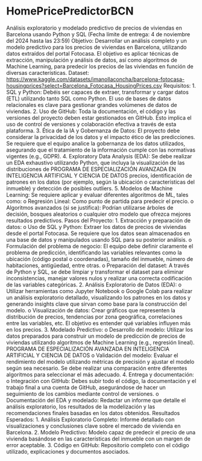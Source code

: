 # HomePricePredictorBCN
Análisis exploratorio y modelado predictivo de precios de viviendas en Barcelona usando Python y SQL
(Fecha límite de entrega: 4 de noviembre del 2024 hasta las 23:59)
Objetivo:
Desarrollar un análisis completo y un modelo predictivo para los precios de viviendas en Barcelona, utilizando datos extraídos del portal Fotocasa. El objetivo es aplicar técnicas de extracción, manipulación y análisis de datos, así como algoritmos de Machine Learning, para predecir los precios de las viviendas en función de diversas características.
Dataset:
https://www.kaggle.com/datasets/imanollaconcha/barcelona-fotocasa-housingprices?select=Barcelona_Fotocasa_HousingPrices.csv
Requisitos:
1.
SQL y Python: Debéis ser capaces de extraer, transformar y cargar datos (ETL) utilizando tanto SQL como Python. El uso de bases de datos relacionales es clave para gestionar grandes volúmenes de datos de viviendas.
2.
Uso de GitHub: Toda la documentación, el código y las versiones del proyecto deben estar gestionados en GitHub. Esto implica el uso de control de versiones y colaboración efectiva a través de esta plataforma.
3.
Ética de la IA y Gobernanza de Datos: El proyecto debe considerar la privacidad de los datos y el impacto ético de las predicciones. Se requiere que el equipo analice la gobernanza de los datos utilizados, asegurando que el tratamiento de la información cumple con las normativas vigentes (e.g., GDPR).
4.
Exploratory Data Analysis (EDA): Se debe realizar un EDA exhaustivo utilizando Python, que incluya la visualización de las distribuciones de
PROGRAMA DE ESPECIALIZACIÓN AVANZADA EN
INTELIGENCIA ARTIFICIAL Y CIENCIA DE DATOS
precios, identificación de patrones en los datos (por ejemplo, según la
ubicación o características del inmueble) y detección de posibles outliers.
5.
Modelos de Machine Learning: Se requiere aplicar y evaluar diferentes algoritmos de ML, tales como:
o
Regresión Lineal: Como punto de partida para predecir el precio.
o
Algoritmos avanzados (si se justifica): Podrían utilizarse árboles de decisión, bosques aleatorios o cualquier otro modelo que ofrezca mejores resultados predictivos.
Pasos del Proyecto:
1.
Extracción y preparación de datos:
o
Uso de SQL y Python: Extraer los datos de precios de viviendas desde el portal Fotocasa. Se requiere que los datos sean almacenados en una base de datos y manipulados usando SQL para su posterior análisis.
o
Formulación del problema de negocio: El equipo debe definir claramente el problema de predicción, identificando las variables relevantes como la ubicación (código postal o coordenadas), tamaño del inmueble, número de habitaciones, antigüedad, entre otras.
o
Preparación del dataset: A través de Python y SQL, se debe limpiar y transformar el dataset para eliminar inconsistencias, manejar valores nulos y realizar una correcta codificación de las variables categóricas.
2.
Análisis Exploratorio de Datos (EDA):
o
Utilizar herramientas como Jupyter Notebook o Google Colab para realizar un análisis exploratorio detallado, visualizando los patrones en los datos y generando insights clave que sirvan como base para la construcción del modelo.
o
Visualización de datos: Crear gráficos que representen la distribución de precios, tendencias por zona geográfica, correlaciones entre las variables, etc. El objetivo es entender qué variables influyen más en los precios.
3.
Modelado Predictivo:
o
Desarrollo del modelo: Utilizar los datos preparados para construir un modelo de predicción de precios de viviendas utilizando algoritmos de Machine Learning (e.g., regresión lineal).
PROGRAMA DE ESPECIALIZACIÓN AVANZADA EN
INTELIGENCIA ARTIFICIAL Y CIENCIA DE DATOS
o
Validación del modelo: Evaluar el rendimiento del modelo utilizando métricas de precisión y ajustar el modelo según sea necesario. Se debe realizar una comparación entre diferentes algoritmos para seleccionar el más adecuado.
4.
Entrega y documentación:
o
Integración con GitHub: Debes subir todo el código, la documentación y el trabajo final a una cuenta de GitHub, asegurándose de hacer un seguimiento de los cambios mediante control de versiones.
o
Documentación del EDA y modelado: Redactar un informe que detalle el análisis exploratorio, los resultados de la modelización y las recomendaciones finales basadas en los datos obtenidos.
Resultados Esperados:
1.
Análisis Exploratorio Completo: Informe detallado con visualizaciones y conclusiones clave sobre el mercado de vivienda en Barcelona.
2.
Modelo Predictivo: Modelo capaz de predecir el precio de una vivienda basándose en las características del inmueble con un margen de error aceptable.
3.
Código en GitHub: Repositorio completo con el código utilizado, explicaciones y documentos asociados.

